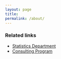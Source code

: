 ```yaml
---
layout: page
title: 
permalink: /about/
---
```

### Related links
* [Statistics Department](https://www.stat.uchicago.edu/)
* [Consulting Program](https://www.stat.uchicago.edu/consulting/)

